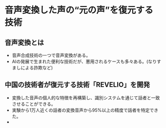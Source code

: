 # 音声変換した声の“元の声”を復元する技術
## 音声変換とは
- 音声合成技術の一つで音声変換がある。
- AIの発展で生まれた便利な技術だが、悪用されるケースも多々ある。(なりすましによる詐欺など)
## 中国の技術者が復元する技術「REVELIO」を開発
- 変換した音声の個人的な特徴を再構築し、識別システムを通じて話者と一致させることができる。
- 実験から1万人近くの話者の変換音声から95%以上の精度で話者を特定できた。
- 
